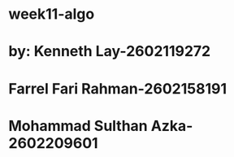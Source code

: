 # week11-algo
# by: Kenneth Lay-2602119272
#     Farrel Fari Rahman-2602158191
#     Mohammad Sulthan Azka-2602209601
